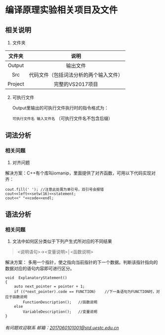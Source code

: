 # 编译原理实验相关项目及文件
## 相关说明
1. 文件夹

文件夹|说明
|:--:|:--:|
Output|输出文件
Src|代码文件（包括词法分析的两个输入文件）
Project|完整的VS2017项目
2. 可执行文件

   Output里输出的可执行文件执行时的指令格式为：

    `可执行文件名 输入文件名`
     （可执行文件名不包含后缀）

## 词法分析
### 相关问题
1. 对齐问题
 
 解决方案：C++有个库叫iomanip，里面提供了对齐函数，可用以下代码实现对齐：

    cout.fill(' '); //注意此处需为单引号，双引号会报错
    cout<<left<<setw(16)<<statement;
    cout<<" "<<code<<endl;


## 语法分析
### 相关问题
1. 文法中如何区分类似于下列产生式所对应的不同结果
> <说明语句>→<变量说明>│<函数说明>

解决方案： 多用一个指针，使之指向当前指针的下一个数据。判断该指针指向的数据对应的语句内容即可进行区分。

    void  ExplanatoryStatement()
    {	
        auto next_pointer = pointer + 1;   
        if ((*next_pointer).code == FUNCTION)    //下一条语句为FUNCTION时，对应于函数说明
            FunctionDescription();   //函数说明
        else
            VariableDescription();   //变量说明
    }



###### 有问题欢迎联系 邮箱：<2017060101001@std.uestc.edu.cn>

